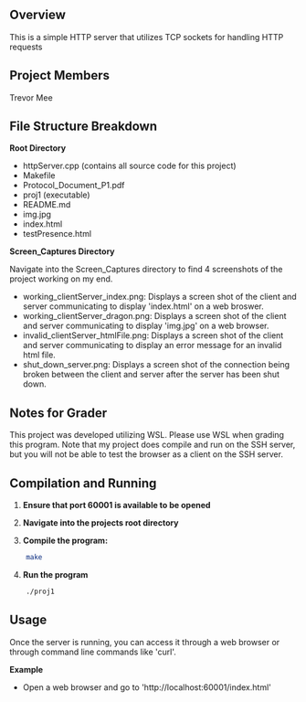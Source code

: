 ## Overview
This is a simple HTTP server that utilizes TCP sockets for handling HTTP requests

## Project Members
Trevor Mee

## File Structure Breakdown
**Root Directory**
- httpServer.cpp (contains all source code for this project)
- Makefile
- Protocol_Document_P1.pdf
- proj1 (executable)
- README.md
- img.jpg
- index.html
- testPresence.html

**Screen_Captures Directory**

Navigate into the Screen_Captures directory to find 4 screenshots of the project working on my end.
- working_clientServer_index.png: Displays a screen shot of the client and server communicating to display 'index.html' on a web broswer.
- working_clientServer_dragon.png: Displays a screen shot of the client and server communicating to display 'img.jpg' on a web browser.
- invalid_clientServer_htmlFile.png: Displays a screen shot of the client and server communicating to display an error message for an invalid html file.
- shut_down_server.png: Displays a screen shot of the connection being broken between the client and server after the server has been shut down.

## Notes for Grader
This project was developed utilizing WSL. Please use WSL when grading this program. Note that my project does compile and run on the SSH server, but you will not be able to test the browser as a client on the SSH server. 

## Compilation and Running
1. **Ensure that port 60001 is available to be opened**

2. **Navigate into the projects root directory**

3. **Compile the program:**
```bash
    make
```

4. **Run the program**
```bash
    ./proj1
```

## Usage
Once the server is running, you can access it through a web browser or through command line commands like 'curl'.

**Example**
- Open a web browser and go to 'http://localhost:60001/index.html'

